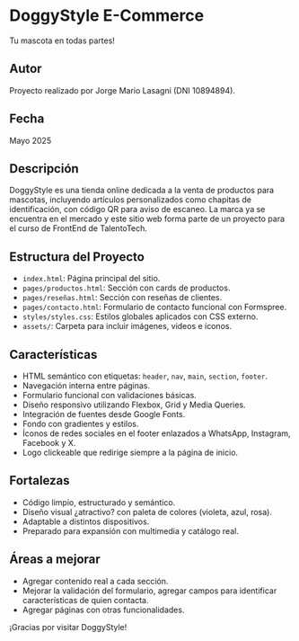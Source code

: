 # DoggyStyle E-Commerce
Tu mascota en todas partes!
## Autor
Proyecto realizado por Jorge Mario Lasagni (DNI 10894894).

## Fecha
Mayo 2025

## Descripción
DoggyStyle es una tienda online dedicada a la venta de productos para mascotas, incluyendo artículos personalizados como chapitas de identificación, con código QR para aviso de escaneo. La marca ya se encuentra en el mercado y este sitio web forma parte de un proyecto para el curso de FrontEnd de TalentoTech.

## Estructura del Proyecto
- `index.html`: Página principal del sitio.
- `pages/productos.html`: Sección con cards de productos.
- `pages/reseñas.html`: Sección con reseñas de clientes.
- `pages/contacto.html`: Formulario de contacto funcional con Formspree.
- `styles/styles.css`: Estilos globales aplicados con CSS externo.
- `assets/`: Carpeta para incluir imágenes, videos e íconos.

## Características
- HTML semántico con etiquetas: `header`, `nav`, `main`, `section`, `footer`.
- Navegación interna entre páginas.
- Formulario funcional con validaciones básicas.
- Diseño responsivo utilizando Flexbox, Grid y Media Queries.
- Integración de fuentes desde Google Fonts.
- Fondo con gradientes y estilos.
- Íconos de redes sociales en el footer enlazados a WhatsApp, Instagram, Facebook y X.
- Logo clickeable que redirige siempre a la página de inicio.

## Fortalezas
- Código limpio, estructurado y semántico.
- Diseño visual ¿atractivo? con paleta de colores (violeta, azul, rosa).
- Adaptable a distintos dispositivos.
- Preparado para expansión con multimedia y catálogo real.

## Áreas a mejorar
- Agregar contenido real a cada sección.
- Mejorar la validación del formulario, agregar campos para identificar características de quien contacta.
- Agregar páginas con otras funcionalidades.

¡Gracias por visitar DoggyStyle!